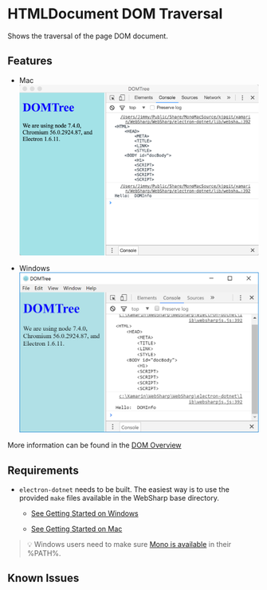 # HTMLDocument DOM Traversal

Shows the traversal of the page DOM document.

## Features

* Mac
![screen shot mac](images/domtraversal.png)

* Windows
![screen shot windows](images/domtraversal-win.png)

More information can be found in the [DOM Overview](../overview.md#htmlpage-gateway-to-dom)


## Requirements

   * `electron-dotnet` needs to be built.  The easiest way is to use the provided `make` files available in the WebSharp base directory.  
   
      * [See Getting Started on Windows](https://github.com/xamarin/WebSharp/blob/master/docs/getting-started/getting-started-dev-windows.md)
   
      * [See Getting Started on Mac](https://github.com/xamarin/WebSharp/blob/master/docs/getting-started/getting-started-dev-mac.md)

> :bulb: Windows users need to make sure [Mono is available](https://github.com/xamarin/WebSharp/blob/master/docs/getting-started/getting-started-dev-windows.md#setting-mono-path) in their %PATH%.

## Known Issues
